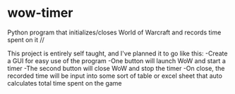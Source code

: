 # wow-timer
Python program that initializes/closes World of Warcraft and records time spent on it //

This project is entirely self taught, and I've planned it to go like this:
-Create a GUI for easy use of the program
-One button will launch WoW and start a timer
-The second button will close WoW and stop the timer
-On close, the recorded time will be input into some sort of table or excel sheet that auto calculates total time spent on the game
